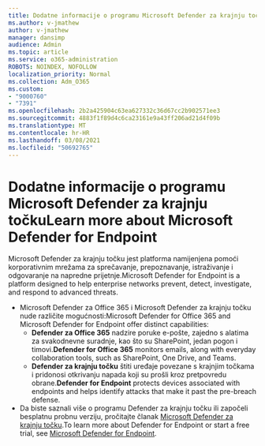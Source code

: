```yaml
---
title: Dodatne informacije o programu Microsoft Defender za krajnju točku
ms.author: v-jmathew
author: v-jmathew
manager: dansimp
audience: Admin
ms.topic: article
ms.service: o365-administration
ROBOTS: NOINDEX, NOFOLLOW
localization_priority: Normal
ms.collection: Adm_O365
ms.custom:
- "9000760"
- "7391"
ms.openlocfilehash: 2b2a425904c63ea627332c36d67cc2b902571ee3
ms.sourcegitcommit: 4883f1f89d4c6ca23161e9a43ff206ad21d4f09b
ms.translationtype: MT
ms.contentlocale: hr-HR
ms.lasthandoff: 03/08/2021
ms.locfileid: "50692765"
---
```

# <a name="learn-more-about-microsoft-defender-for-endpoint"></a><span data-ttu-id="40356-102">Dodatne informacije o programu Microsoft Defender za krajnju točku</span><span class="sxs-lookup"><span data-stu-id="40356-102">Learn more about Microsoft Defender for Endpoint</span></span>

<span data-ttu-id="40356-103">Microsoft Defender za krajnju točku jest platforma namijenjena pomoći korporativnim mrežama za sprečavanje, prepoznavanje, istraživanje i odgovaranje na napredne prijetnje.</span><span class="sxs-lookup"><span data-stu-id="40356-103">Microsoft Defender for Endpoint is a platform designed to help enterprise networks prevent, detect, investigate, and respond to advanced threats.</span></span>

- <span data-ttu-id="40356-104">Microsoft Defender za Office 365 i Microsoft Defender za krajnju točku nude različite mogućnosti:</span><span class="sxs-lookup"><span data-stu-id="40356-104">Microsoft Defender for Office 365 and Microsoft Defender for Endpoint offer distinct capabilities:</span></span>
  - <span data-ttu-id="40356-105">**Defender za Office 365** nadzire poruke e-pošte, zajedno s alatima za svakodnevne suradnje, kao što su SharePoint, jedan pogon i timovi.</span><span class="sxs-lookup"><span data-stu-id="40356-105">**Defender for Office 365** monitors emails, along with everyday collaboration tools, such as SharePoint, One Drive, and Teams.</span></span>
  - <span data-ttu-id="40356-106">**Defender za krajnju točku** štiti uređaje povezane s krajnjim točkama i pridonosi otkrivanju napada koji su prošli kroz pretpovredu obrane.</span><span class="sxs-lookup"><span data-stu-id="40356-106">**Defender for Endpoint** protects devices associated with endpoints and helps identify attacks that make it past the pre-breach defense.</span></span>
- <span data-ttu-id="40356-107">Da biste saznali više o programu Defender za krajnju točku ili započeli besplatnu probnu verziju, pročitajte članak [Microsoft Defender za krajnju točku](https://go.microsoft.com/fwlink/?linkid=2094113).</span><span class="sxs-lookup"><span data-stu-id="40356-107">To learn more about Defender for Endpoint or start a free trial, see [Microsoft Defender for Endpoint](https://go.microsoft.com/fwlink/?linkid=2094113).</span></span>
